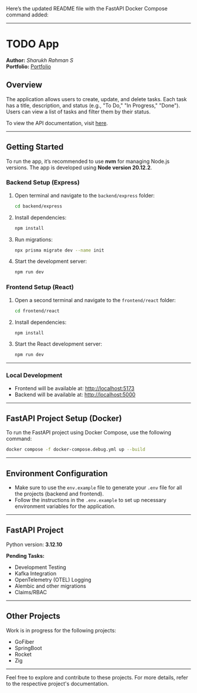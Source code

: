 Here’s the updated README file with the FastAPI Docker Compose command added:

---

# TODO App

**Author:** _Sharukh Rahman S_  
**Portfolio:** [Portfolio](https://sharukhrahman.vercel.app/)

## Overview

The application allows users to create, update, and delete tasks. Each task has a title, description, and status (e.g., "To Do," "In Progress," "Done"). Users can view a list of tasks and filter them by their status.

To view the API documentation, visit [here](https://documenter.getpostman.com/view/11698155/2sA3Qs9rep).

---

## Getting Started

To run the app, it’s recommended to use **nvm** for managing Node.js versions. The app is developed using **Node version 20.12.2**.

### Backend Setup (Express)

1. Open terminal and navigate to the `backend/express` folder:

    ```bash
    cd backend/express
    ```

2. Install dependencies:

    ```bash
    npm install
    ```

3. Run migrations:

    ```bash
    npx prisma migrate dev --name init
    ```

4. Start the development server:

    ```bash
    npm run dev
    ```

### Frontend Setup (React)

1. Open a second terminal and navigate to the `frontend/react` folder:

    ```bash
    cd frontend/react
    ```

2. Install dependencies:

    ```bash
    npm install
    ```

3. Start the React development server:

    ```bash
    npm run dev
    ```

---

### Local Development

- Frontend will be available at: [http://localhost:5173](http://localhost:5173/)
- Backend will be available at: [http://localhost:5000](http://localhost:5000/)

---

## FastAPI Project Setup (Docker)

To run the FastAPI project using Docker Compose, use the following command:

```bash
docker compose -f docker-compose.debug.yml up --build
```

---

## Environment Configuration

- Make sure to use the `env.example` file to generate your `.env` file for all the projects (backend and frontend).
- Follow the instructions in the `.env.example` to set up necessary environment variables for the application.

---

## FastAPI Project
Python version: **3.12.10**

**Pending Tasks:**

- Development Testing
- Kafka Integration
- OpenTelemetry (OTEL) Logging
- Alembic and other migrations
- Claims/RBAC

---

## Other Projects

Work is in progress for the following projects:

- GoFiber
- SpringBoot
- Rocket
- Zig

---

Feel free to explore and contribute to these projects. For more details, refer to the respective project's documentation.


